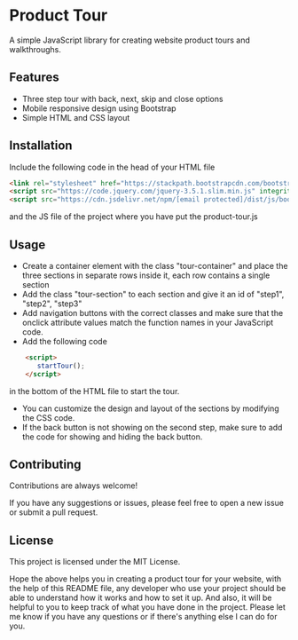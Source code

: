 
# Product Tour

A simple JavaScript library for creating website product tours and walkthroughs.



## Features

- Three step tour with back, next, skip and close options
- Mobile responsive design using Bootstrap
- Simple HTML and CSS layout




## Installation

Include the following code in the head of your HTML file


```html
<link rel="stylesheet" href="https://stackpath.bootstrapcdn.com/bootstrap/4.5.2/css/bootstrap.min.css" integrity="sha384-JcKb8q3iqJ61gNV9KGb8thSsNjpSL0n8PARn9HuZOnIxN0hoP+VmmDGMN5t9UJ0Z" crossorigin="anonymous">
<script src="https://code.jquery.com/jquery-3.5.1.slim.min.js" integrity="sha384-DfXdz2htPH0lsSSs5nCTpuj/zy4C+OGpamoFVy38MVBnE+IbbVYUew+OrCXaRkfj" crossorigin="anonymous"></script>
<script src="https://cdn.jsdelivr.net/npm/[email protected]/dist/js/bootstrap.min.js" integrity="sha384-9aIt2nRpC12Uk9gS9baDl411NQApFmC26EwAOH8WgZl5MYYxFfc+NcPb1dKGj7Sk" crossorigin="anonymous"></script>
```

and the JS file of the project where you have put the product-tour.js


    
## Usage

- Create a container element with the class "tour-container" and place the three sections in separate rows inside it, each row contains a single section
- Add the class "tour-section" to each section and give it an id of "step1", "step2", "step3"
- Add navigation buttons with the correct classes and make sure that the onclick attribute values match the function names in your JavaScript code.
- Add the following code

```html
    <script>
       startTour();
    </script>
```
in the bottom of the HTML file to start the tour.

- You can customize the design and layout of the sections by modifying the CSS code.
- If the back button is not showing on the second step, make sure to add the code for showing and hiding the back button.




## Contributing

Contributions are always welcome!

If you have any suggestions or issues, please feel free to open a new issue or submit a pull request.


## License

This project is licensed under the MIT License.

Hope the above helps you in creating a product tour for your website, with the help of this README file, any developer who use your project should be able to understand how it works and how to set it up. And also, it will be helpful to you to keep track of what you have done in the project.
Please let me know if you have any questions or if there's anything else I can do for you.

